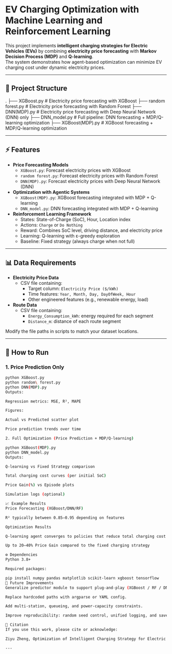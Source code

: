 # EV Charging Optimization with Machine Learning and Reinforcement Learning

This project implements **intelligent charging strategies for Electric Vehicles (EVs)** by combining **electricity price forecasting** with **Markov Decision Process (MDP)** and **Q-learning**.  
The system demonstrates how agent-based optimization can minimize EV charging cost under dynamic electricity prices.

---

## 📌 Project Structure

.
├── XGBoost.py # Electricity price forecasting with XGBoost
├── random forest.py # Electricity price forecasting with Random Forest
├── DNN(MDP).py # Electricity price forecasting with Deep Neural Network (DNN) only
├── DNN_model.py # Full pipeline: DNN forecasting + MDP/Q-learning optimization
├── XGBoost(MDP).py # XGBoost forecasting + MDP/Q-learning optimization



---

## ⚡ Features

- **Price Forecasting Models**
  - `XGBoost.py`: Forecast electricity prices with XGBoost
  - `random forest.py`: Forecast electricity prices with Random Forest
  - `DNN(MDP).py`: Forecast electricity prices with Deep Neural Network (DNN)
- **Optimization with Agentic Systems**
  - `XGBoost(MDP).py`: XGBoost forecasting integrated with MDP + Q-learning
  - `DNN_model.py`: DNN forecasting integrated with MDP + Q-learning
- **Reinforcement Learning Framework**
  - States: State-of-Charge (SoC), Hour, Location index
  - Actions: `Charge` or `Do Nothing`
  - Reward: Combines SoC level, driving distance, and electricity price
  - Learning: Q-learning with ε-greedy exploration
  - Baseline: Fixed strategy (always charge when not full)

---

## 📊 Data Requirements

- **Electricity Price Data**
  - CSV file containing:
    - Target column: `Electricity Price ($/kWh)`
    - Time features: `Year, Month, Day, DayOfWeek, Hour`
    - Other engineered features (e.g., renewable energy, load)
- **Route Data**
  - CSV file containing:
    - `Energy_Consumption_kWh`: energy required for each segment
    - `Distance_m`: distance of each route segment

Modify the file paths in scripts to match your dataset locations.

---

## 🚀 How to Run

### 1. Price Prediction Only
```bash
python XGBoost.py
python random\ forest.py
python DNN(MDP).py
Outputs:

Regression metrics: MSE, R², MAPE

Figures:

Actual vs Predicted scatter plot

Price prediction trends over time

2. Full Optimization (Price Prediction + MDP/Q-learning)

python XGBoost(MDP).py
python DNN_model.py
Outputs:

Q-learning vs Fixed Strategy comparison

Total charging cost curves (per initial SoC)

Price Gain(%) vs Episode plots

Simulation logs (optional)

📈 Example Results
Price Forecasting (XGBoost/DNN/RF)

R² typically between 0.85–0.95 depending on features

Optimization Results

Q-learning agent converges to policies that reduce total charging cost

Up to 20–40% Price Gain compared to the fixed charging strategy

⚙️ Dependencies
Python 3.8+

Required packages:

pip install numpy pandas matplotlib scikit-learn xgboost tensorflow
🔮 Future Improvements
Generalize predictor module to support plug-and-play (XGBoost / RF / DNN / others).

Replace hardcoded paths with argparse or YAML config.

Add multi-station, queueing, and power-capacity constraints.

Improve reproducibility: random seed control, unified logging, and saved models.

📝 Citation
If you use this work, please cite or acknowledge:

Ziyu Zheng, Optimization of Intelligent Charging Strategy for Electric Vehicles based on Machine Learning, Reinforcement Learning, and Markov Decision Process, University of Sussex, 2024.

---
